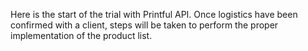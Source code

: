 Here is the start of the trial with Printful API. Once logistics have been confirmed with a client, steps will be taken to perform the proper implementation of the product list.